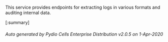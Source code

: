 






This service provides endpoints for extracting logs in various formats and auditing internal data.

[:summary]

###### Auto generated by Pydio Cells Enterprise Distribution v2.0.5 on 1-Apr-2020

